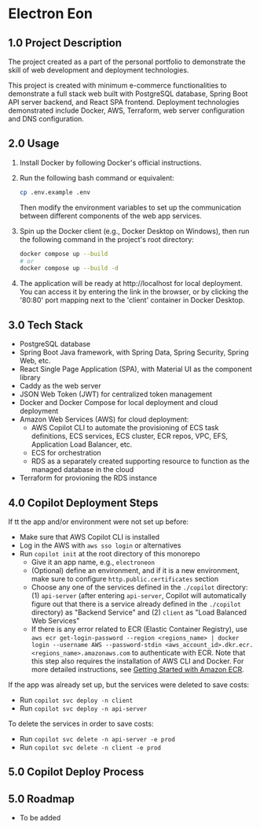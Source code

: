 # Electron Eon

## 1.0 Project Description

The project created as a part of the personal portfolio to demonstrate the skill of web development and deployment technologies.

This project is created with minimum e-commerce functionalities to demonstrate a full stack web built with PostgreSQL database, Spring Boot API server backend, and React SPA frontend. Deployment technologies demonstrated include Docker, AWS, Terraform, web server configuration and DNS configuration.

## 2.0 Usage

1. Install Docker by following Docker's official instructions.

2. Run the following bash command or equivalent:

   ```bash
   cp .env.example .env
   ```

   Then modify the environment variables to set up the communication between different components of the web app services.

3. Spin up the Docker client (e.g., Docker Desktop on Windows), then run the following command in the project's root directory:

   ```bash
   docker compose up --build
   # or
   docker compose up --build -d
   ```

4. The application will be ready at http://localhost for local deployment. You can access it by entering the link in the browser, or by clicking the '80:80' port mapping next to the 'client' container in Docker Desktop.

## 3.0 Tech Stack

- PostgreSQL database
- Spring Boot Java framework, with Spring Data, Spring Security, Spring Web, etc.
- React Single Page Application (SPA), with Material UI as the component library
- Caddy as the web server
- JSON Web Token (JWT) for centralized token management
- Docker and Docker Compose for local deployment and cloud deployment
- Amazon Web Services (AWS) for cloud deployment:
  - AWS Copilot CLI to automate the provisioning of ECS task definitions, ECS services, ECS cluster, ECR repos, VPC, EFS, Application Load Balancer, etc.
  - ECS for orchestration
  - RDS as a separately created supporting resource to function as the managed database in the cloud
- Terraform for provioning the RDS instance

## 4.0 Copilot Deployment Steps

If tt the app and/or environment were not set up before:

- Make sure that AWS Copilot CLI is installed
- Log in the AWS with `aws sso login` or alternatives
- Run `copilot init` at the root directory of this monorepo
  - Give it an app name, e.g., `electroneon`
  - (Optional) define an environment, and if it is a new environment, make sure to configure `http.public.certificates` section
  - Choose any one of the services defined in the `./copilot` directory: (1) `api-server` (after entering `api-server`, Copilot will automatically figure out that there is a service already defined in the `./copilot` directory) as "Backend Service" and (2) `client` as "Load Balanced Web Services"
  - If there is any error related to ECR (Elastic Container Registry), use `aws ecr get-login-password --region <regions_name> | docker login --username AWS --password-stdin <aws_account_id>.dkr.ecr.<regions_name>.amazonaws.com` to authenticate with ECR. Note that this step also requires the installation of AWS CLI and Docker. For more detailed instructions, see [Getting Started with Amazon ECR](https://docs.aws.amazon.com/AmazonECR/latest/userguide/getting-started-cli.html).

If the app was already set up, but the services were deleted to save costs:

- Run `copilot svc deploy -n client`
- Run `copilot svc deploy -n api-server`

To delete the services in order to save costs:

- Run `copilot svc delete -n api-server -e prod`
- Run `copilot svc delete -n client -e prod`

## 5.0 Copilot Deploy Process

## 5.0 Roadmap

- To be added
